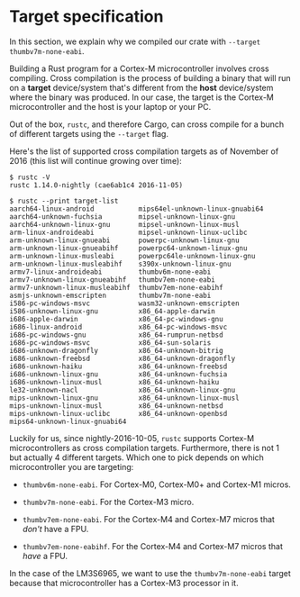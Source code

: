 # Target specification

In this section, we explain why we compiled our crate with `--target
thumbv7m-none-eabi`.

Building a Rust program for a Cortex-M microcontroller involves cross compiling.
Cross compilation is the process of building a binary that will run on a
**target** device/system that's different from the **host** device/system where
the binary was produced. In our case, the target is the Cortex-M microcontroller
and the host is your laptop or your PC.

Out of the box, `rustc`, and therefore Cargo, can cross compile for a bunch of
different targets using the `--target` flag.

Here's the list of supported cross compilation targets as of November of 2016
(this list will continue growing over time):

```
$ rustc -V
rustc 1.14.0-nightly (cae6ab1c4 2016-11-05)

$ rustc --print target-list
aarch64-linux-android           mips64el-unknown-linux-gnuabi64
aarch64-unknown-fuchsia         mipsel-unknown-linux-gnu
aarch64-unknown-linux-gnu       mipsel-unknown-linux-musl
arm-linux-androideabi           mipsel-unknown-linux-uclibc
arm-unknown-linux-gnueabi       powerpc-unknown-linux-gnu
arm-unknown-linux-gnueabihf     powerpc64-unknown-linux-gnu
arm-unknown-linux-musleabi      powerpc64le-unknown-linux-gnu
arm-unknown-linux-musleabihf    s390x-unknown-linux-gnu
armv7-linux-androideabi         thumbv6m-none-eabi
armv7-unknown-linux-gnueabihf   thumbv7em-none-eabi
armv7-unknown-linux-musleabihf  thumbv7em-none-eabihf
asmjs-unknown-emscripten        thumbv7m-none-eabi
i586-pc-windows-msvc            wasm32-unknown-emscripten
i586-unknown-linux-gnu          x86_64-apple-darwin
i686-apple-darwin               x86_64-pc-windows-gnu
i686-linux-android              x86_64-pc-windows-msvc
i686-pc-windows-gnu             x86_64-rumprun-netbsd
i686-pc-windows-msvc            x86_64-sun-solaris
i686-unknown-dragonfly          x86_64-unknown-bitrig
i686-unknown-freebsd            x86_64-unknown-dragonfly
i686-unknown-haiku              x86_64-unknown-freebsd
i686-unknown-linux-gnu          x86_64-unknown-fuchsia
i686-unknown-linux-musl         x86_64-unknown-haiku
le32-unknown-nacl               x86_64-unknown-linux-gnu
mips-unknown-linux-gnu          x86_64-unknown-linux-musl
mips-unknown-linux-musl         x86_64-unknown-netbsd
mips-unknown-linux-uclibc       x86_64-unknown-openbsd
mips64-unknown-linux-gnuabi64
```

Luckily for us, since nightly-2016-10-05, `rustc` supports Cortex-M
microcontrollers as cross compilation targets. Furthermore, there is not 1 but
actually 4 different targets. Which one to pick depends on which microcontroller
you are targeting:

- `thumbv6m-none-eabi`. For Cortex-M0, Cortex-M0+ and Cortex-M1 micros.

- `thumbv7m-none-eabi`. For the Cortex-M3 micro.

- `thumbv7em-none-eabi`. For the Cortex-M4 and Cortex-M7 micros that *don't*
  have a FPU.

- `thumbv7em-none-eabihf`. For the Cortex-M4 and Cortex-M7 micros that *have* a
  FPU.

In the case of the LM3S6965, we want to use the `thumbv7m-none-eabi` target
because that microcontroller has a Cortex-M3 processor in it.
